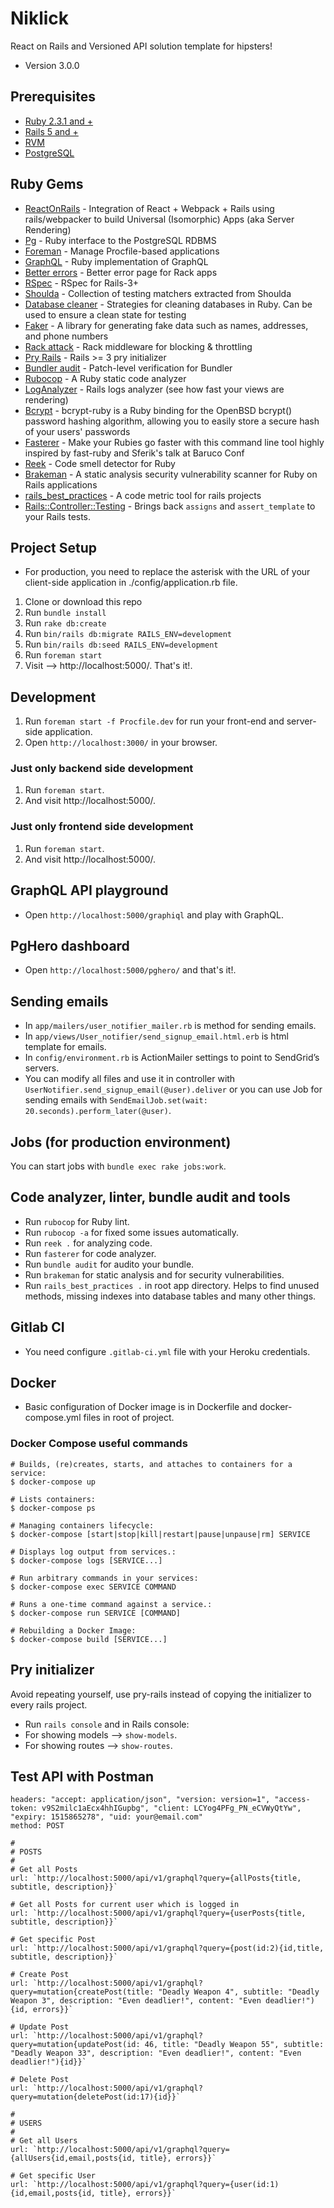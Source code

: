 # Niklick
React on Rails and Versioned API solution template for hipsters!

* Version 3.0.0

## Prerequisites
* [Ruby 2.3.1 and +](https://www.ruby-lang.org/en/downloads/)
* [Rails 5 and +](http://guides.rubyonrails.org/getting_started.html)
* [RVM](https://rvm.io/)
* [PostgreSQL](https://www.postgresql.org/docs/)

## Ruby Gems
* [ReactOnRails](https://github.com/shakacode/react_on_rails) - Integration of React + Webpack + Rails using rails/webpacker to build Universal (Isomorphic) Apps (aka Server Rendering)
* [Pg](https://bitbucket.org/ged/ruby-pg/wiki/Home) - Ruby interface to the PostgreSQL RDBMS
* [Foreman](https://github.com/ddollar/foreman) - Manage Procfile-based applications
* [GraphQL](https://github.com/rmosolgo/graphql-ruby) - Ruby implementation of GraphQL
* [Better errors](https://github.com/charliesome/better_errors) - Better error page for Rack apps
* [RSpec](https://github.com/rspec/rspec-rails) - RSpec for Rails-3+
* [Shoulda](http://matchers.shoulda.io/) - Collection of testing matchers extracted from Shoulda
* [Database cleaner](http://databasecleaner.github.io/) - Strategies for cleaning databases in Ruby. Can be used to ensure a clean state for testing
* [Faker](https://github.com/stympy/faker) - A library for generating fake data such as names, addresses, and phone numbers
* [Rack attack](https://github.com/kickstarter/rack-attack) - Rack middleware for blocking & throttling
* [Pry Rails](https://github.com/rweng/pry-rails) - Rails >= 3 pry initializer
* [Bundler audit](https://github.com/rubysec/bundler-audit) - Patch-level verification for Bundler
* [Rubocop](https://github.com/bbatsov/rubocop) - A Ruby static code analyzer 
* [LogAnalyzer](https://github.com/igorkasyanchuk/log_analyzer) - Rails logs analyzer (see how fast your views are rendering)
* [Bcrypt](https://github.com/codahale/bcrypt-ruby) - bcrypt-ruby is a Ruby binding for the OpenBSD bcrypt() password hashing algorithm, allowing you to easily store a secure hash of your users' passwords
* [Fasterer](https://github.com/DamirSvrtan/fasterer) - Make your Rubies go faster with this command line tool highly inspired by fast-ruby and Sferik's talk at Baruco Conf
* [Reek](https://github.com/troessner/reek) - Code smell detector for Ruby
* [Brakeman](https://github.com/presidentbeef/brakeman) - A static analysis security vulnerability scanner for Ruby on Rails applications
* [rails_best_practices](https://github.com/flyerhzm/rails_best_practices) - A code metric tool for rails projects
* [Rails::Controller::Testing](https://github.com/rails/rails-controller-testing) - Brings back `assigns` and `assert_template` to your Rails tests.

## Project Setup
* For production, you need to replace the asterisk with the URL of your client-side application in ./config/application.rb file.

1. Clone or download this repo
2. Run `bundle install`
3. Run `rake db:create`
4. Run `bin/rails db:migrate RAILS_ENV=development`
5. Run `bin/rails db:seed RAILS_ENV=development`
6. Run `foreman start`
7. Visit --> http://localhost:5000/. That's it!.

## Development
1. Run `foreman start -f Procfile.dev` for run your front-end and server-side application.
2. Open `http://localhost:3000/` in your browser.

### Just only backend side development
1. Run `foreman start`.
2. And visit http://localhost:5000/.

### Just only frontend side development
1. Run `foreman start`.
2. And visit http://localhost:5000/.

## GraphQL API playground
* Open `http://localhost:5000/graphiql` and play with GraphQL.

## PgHero dashboard
* Open `http://localhost:5000/pghero/` and that's it!.

## Sending emails
* In `app/mailers/user_notifier_mailer.rb` is method for sending emails. 
* In `app/views/User_notifier/send_signup_email.html.erb` is html template for emails.
* In `config/environment.rb` is ActionMailer settings to point to SendGrid’s servers.
* You can modify all files and use it in controller with `UserNotifier.send_signup_email(@user).deliver`
or you can use Job for sending emails with `SendEmailJob.set(wait: 20.seconds).perform_later(@user)`.

## Jobs (for production environment)
You can start jobs with `bundle exec rake jobs:work`.

## Code analyzer, linter, bundle audit and tools
* Run `rubocop` for Ruby lint.
* Run `rubocop -a` for fixed some issues automatically.
* Run `reek .` for analyzing code.
* Run `fasterer` for code analyzer.
* Run `bundle audit` for audito your bundle.
* Run `brakeman` for static analysis and for security vulnerabilities.
* Run `rails_best_practices .` in root app directory. Helps to find unused methods, missing indexes into database tables and many other things.

## Gitlab CI
* You need configure `.gitlab-ci.yml` file with your Heroku credentials.

## Docker
* Basic configuration of Docker image is in Dockerfile and docker-compose.yml files in root of project.

### Docker Compose useful commands
```shell
# Builds, (re)creates, starts, and attaches to containers for a service:
$ docker-compose up

# Lists containers:
$ docker-compose ps

# Managing containers lifecycle:
$ docker-compose [start|stop|kill|restart|pause|unpause|rm] SERVICE

# Displays log output from services.:
$ docker-compose logs [SERVICE...]

# Run arbitrary commands in your services:
$ docker-compose exec SERVICE COMMAND

# Runs a one-time command against a service.:
$ docker-compose run SERVICE [COMMAND]

# Rebuilding a Docker Image:
$ docker-compose build [SERVICE...]
```

## Pry initializer
Avoid repeating yourself, use pry-rails instead of copying the initializer to every rails project.
* Run `rails console` and in Rails console:
* For showing models --> `show-models`.
* For showing routes --> `show-routes`.

## Test API with Postman
```shell
headers: "accept: application/json", "version: version=1", "access-token: v9S2milc1aEcx4hhIGupbg", "client: LCYog4PFg_PN_eCVWyQtYw", "expiry: 1515865278", "uid: your@email.com"
method: POST

#
# POSTS
#
# Get all Posts
url: `http://localhost:5000/api/v1/graphql?query={allPosts{title, subtitle, description}}`

# Get all Posts for current user which is logged in
url: `http://localhost:5000/api/v1/graphql?query={userPosts{title, subtitle, description}}`

# Get specific Post 
url: `http://localhost:5000/api/v1/graphql?query={post(id:2){id,title, subtitle, description}}`

# Create Post
url: `http://localhost:5000/api/v1/graphql?query=mutation{createPost(title: "Deadly Weapon 4", subtitle: "Deadly Weapon 3", description: "Even deadlier!", content: "Even deadlier!"){id, errors}}`  

# Update Post  
url: `http://localhost:5000/api/v1/graphql?query=mutation{updatePost(id: 46, title: "Deadly Weapon 55", subtitle: "Deadly Weapon 33", description: "Even deadlier!", content: "Even deadlier!"){id}}`

# Delete Post 
url: `http://localhost:5000/api/v1/graphql?query=mutation{deletePost(id:17){id}}`

#
# USERS
#
# Get all Users
url: `http://localhost:5000/api/v1/graphql?query={allUsers{id,email,posts{id, title}, errors}}`

# Get specific User 
url: `http://localhost:5000/api/v1/graphql?query={user(id:1){id,email,posts{id, title}, errors}}`
```
